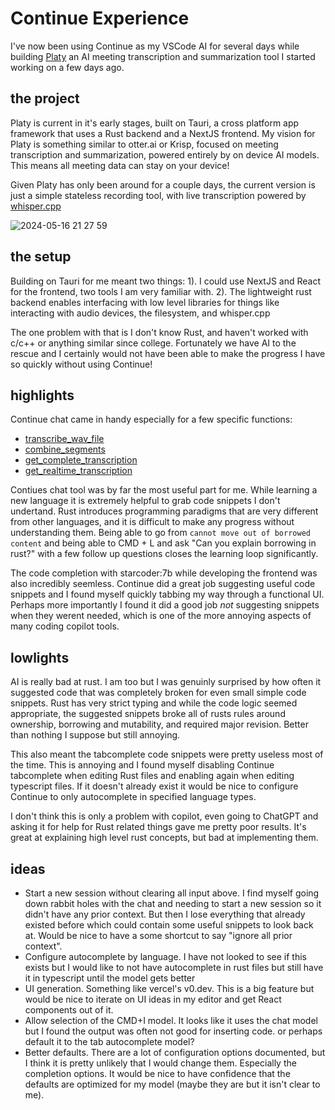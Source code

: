 # Continue Experience

I've now been using Continue as my VSCode AI for several days while building [Platy](https://github.com/djgould/platy) an AI meeting transcription and summarization tool I started working on a few days ago.

## the project

Platy is current in it's early stages, built on Tauri, a cross platform app framework that uses a Rust backend and a NextJS frontend. My vision for Platy is something similar to otter.ai or Krisp, focused on meeting transcription and summarization, powered entirely by on device AI models. This means all meeting data can stay on your device!

Given Platy has only been around for a couple days, the current version is just a simple stateless recording tool, with live transcription powered by [whisper.cpp](https://github.com/ggerganov/whisper.cpp)

![2024-05-16 21 27 59](https://github.com/djgould/continue-experience/assets/6018174/d6160fcd-2832-4b2a-b648-928b524ef2cd)

## the setup

Building on Tauri for me meant two things:
1). I could use NextJS and React for the frontend, two tools I am very familiar with.
2). The lightweight rust backend enables interfacing with low level libraries for things like interacting with audio devices, the filesystem, and whisper.cpp

The one problem with that is I don't know Rust, and haven't worked with c/c++ or anything similar since college. Fortunately we have AI to the rescue and I certainly would not have been able to make the progress I have so quickly without using Continue!

## highlights

Continue chat came in handy especially for a few specific functions:
- [transcribe_wav_file](https://github.com/djgould/platy/blob/main/src-tauri/src/recorder.rs#L309-L401)
- [combine_segments](https://github.com/djgould/platy/blob/main/src-tauri/src/recorder.rs#L100-L162)
- [get_complete_transcription](https://github.com/djgould/platy/blob/main/src-tauri/src/lib.rs#L275-L325)
- [get_realtime_transcription](https://github.com/djgould/platy/blob/main/src-tauri/src/lib.rs#L224-L272)

Contiues chat tool was by far the most useful part for me. While learning a new language it is extremely helpful to grab code snippets I don't undertand. Rust introduces programming paradigms that are very different from other languages, and it is difficult to make any progress without understanding them. Being able to go from `cannot move out of borrowed content` and being able to CMD + L and ask "Can you explain borrowing in rust?" with a few follow up questions closes the learning loop significantly.

The code completion with starcoder:7b while developing the frontend was also incredibly seemless. Continue did a great job suggesting useful code snippets and I found myself quickly tabbing my way through a functional UI. Perhaps more importantly I found it did a good job _not_ suggesting snippets when they werent needed, which is one of the more annoying aspects of many coding copilot tools.

## lowlights

AI is really bad at rust. I am too but I was genuinly surprised by how often it suggested code that was completely broken for even small simple code snippets. Rust has very strict typing and while the code logic seemed appropriate, the suggested snippets broke all of rusts rules around ownership, borrowing and mutability, and required major revision. Better than nothing I suppose but still annoying.

This also meant the tabcomplete code snippets were pretty useless most of the time. This is annoying and I found myself disabling Continue tabcomplete when editing Rust files and enabling again when editing typescript files. If it doesn't already exist it would be nice to configure Continue to only autocomplete in specified language types.

I don't think this is only a problem with copilot, even going to ChatGPT and asking it for help for Rust related things gave me pretty poor results. It's great at explaining high level rust concepts, but bad at implementing them.

## ideas

- Start a new session without clearing all input above. I find myself going down rabbit holes with the chat and needing to start a new session so it didn't have any prior context. But then I lose everything that already existed before which could contain some useful snippets to look back at. Would be nice to have a some shortcut to say "ignore all prior context".
- Configure autocomplete by language. I have not looked to see if this exists but I would like to not have autocomplete in rust files but still have it in typescript until the model gets better
- UI generation. Something like vercel's v0.dev. This is a big feature but would be nice to iterate on UI ideas in my editor and get React components out of it.
- Allow selection of the CMD+I model. It looks like it uses the chat model but I found the output was often not good for inserting code. or perhaps default it to the tab autocomplete model?
- Better defaults. There are a lot of configuration options documented, but I think it is pretty unlikely that I would change them. Especially the completion options. It would be nice to have confidence that the defaults are optimized for my model (maybe they are but it isn't clear to me).
